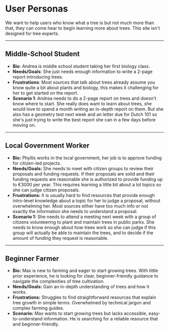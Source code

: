 # User Personas

We want to help users who know what a tree is but not much more than that, they
can come hear to begin learning more about trees. This site isn't designed for
tree experts.

---

## Middle-School Student

- **Bio**: Andrea is middle school student taking her first biology class.
- **Needs/Goals**: She just needs enough information to write a 2-page report
  introducing trees.
- **Frustrations**: Most sources that talk about trees already assume you know
  quite a bit about plants and biology, this makes it challenging for her to get
  started on the report.
- **Scenario 1**: Andrea needs to do a 2-page report on trees and doesn't know
  where to start. She really does want to learn about trees, she would love to
  spend a month writing an in-depth report on them. But she also has a geometry
  test next week and an letter due for Dutch 101 so she's just trying to write
  the best report she can in a few days before moving on.

---

## Local Government Worker

- **Bio:** Phyllis works in the local government, her job is to approve funding
  for citizen-led projects.
- **Needs/Goals:** She needs to meet with citizen groups to review their
  proposals and funding requests. If their proposals are solid and their funding
  requests are reasonable she is authorized to provide funding up to €3000 per
  year. This requires learning a little bit about a lot topics so she can judge
  citizen proposals.
- **Frustrations:** It is usually hard to find resources that provide enough
  intro-level knowledge about a topic for her to judge a proposal, without
  overwhelming her. Most sources either have too much info or not exactly the
  information she needs to understand a proposal.
- **Scenario 1:** She needs to attend a meeting next week with a group of
  citizens volunteering to plant and maintain trees in public parks. She needs
  to know enough about how trees work so she can judge if this group will
  actually be able to maintain the trees, and to decide if the amount of funding
  they request is reasonable.

---

## Beginner Farmer

- **Bio:** Max is new to farming and eager to start growing trees. With little
  prior experience, he is looking for clear, beginner-friendly guidance to
  navigate the complexities of tree cultivation.
- **Needs/Goals:** Gain an in-depth understanding of trees and how it works.
- **Frustrations:** Struggles to find straightforward resources that explain
  tree growth in simple terms. Overwhelmed by technical jargon and complex
  farming guides.
- **Scenario:** Max wants to start growing trees but lacks accessible,
  easy-to-understand information. He is searching for a reliable resource that
  and beginner-friendly.
